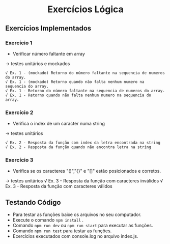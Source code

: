 <h1 align="center" id="top">Exercícios Lógica</h1>

## Exercícios Implementados

### Exercício 1 
- Verificar número faltante em array

-> testes unitários e mockados

    √ Ex. 1 - (mockado) Retorno do número faltante na sequencia de numeros do array.
    √ Ex. 1 - (mockado) Retorno quando não falta nenhum numero na sequencia do array.
    √ Ex. 1 - Retorno do número faltante na sequencia de numeros do array. 
    √ Ex. 1 - Retorno quando não falta nenhum numero na sequencia do array. 

### Exercício 2
- Verifica o index de um caracter numa string

-> testes unitários

    √ Ex. 2 - Resposta da função com index da letra encontrada na string 
    √ Ex. 2 - Resposta da função quando não encontra letra na string  

### Exercício 3
- Verifica se os caracteres "()","{}" e "[]" estão posicionados e corretos.

-> testes unitários
    √ Ex. 3 - Resposta da função com caracteres inválidos 
    √ Ex. 3 - Resposta da função com caracteres válidos 


## Testando Código
- Para testar as funções baixe os arquivos no seu computador.
- Execute o comando ```npm install``` .
- Comando ```npm run dev``` ou ```npm run start``` para executar as funções.
- Comando ```npm run test``` para testar as funções.
- Ecercícios executados com console.log no arquivo index.js.

